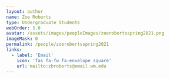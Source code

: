 ```yaml
---
layout: author
name: Zoe Roberts
type: Undergraduate Students
webOrder: 5.0
avatar: /assets/images/peopleImages/zoerobertsspring2021.png
imageMask: 0
permalink: /people/zoerobertsspring2021
links:
  - label: 'Email'
    icon: 'fas fa-fw fa-envelope square'
    url: mailto:zbroberts@email.wm.edu
---
```

